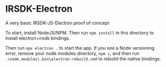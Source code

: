 # IRSDK-Electron
A very basic IRSDK-JS-Electron proof of concept

To start, install NodeJS/NPM. Then run `npm install` in this directory to install electron+irsdk bindings.

Then run `npx electron .` to start the app. If you see a Node versioning error, remove your node modules directory, `npm i`, and then run `.\node_modules\.bin\electron-rebuild.cmd` to rebuild the native bindings.
